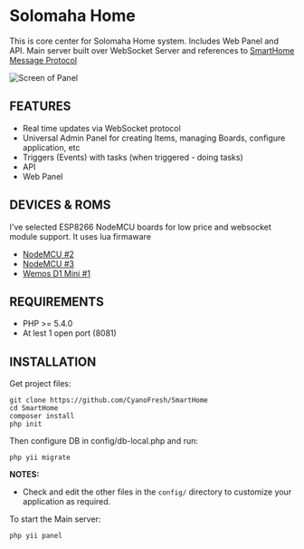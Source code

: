 Solomaha Home
============================

This is core center for Solomaha Home system. Includes Web Panel and API.
Main server built over WebSocket Server and references to [SmartHome Message Protocol](https://github.com/CyanoFresh/SHMP)

![Screen of Panel](http://image.prntscr.com/image/6e4e6e725328456e960e4a384e3bccba.png)

FEATURES
------------

- Real time updates via WebSocket protocol
- Universal Admin Panel for creating Items, managing Boards, configure application, etc
- Triggers (Events) with tasks (when triggered - doing tasks)
- API
- Web Panel


DEVICES & ROMS
------------

I've selected ESP8266 NodeMCU boards for low price and websocket module support. It uses lua firmaware

- [NodeMCU #2](https://github.com/CyanoFresh/SmartHome-NodeMCU-2)
- [NodeMCU #3](https://github.com/CyanoFresh/SmartHome-NodeMCU-3)
- [Wemos D1 Mini #1](https://github.com/CyanoFresh/SmartHome-Wemos-1)


REQUIREMENTS
------------

- PHP >= 5.4.0
- At lest 1 open port (8081)


INSTALLATION
------------

Get project files:

~~~
git clone https://github.com/CyanoFresh/SmartHome
cd SmartHome
composer install
php init
~~~

Then configure DB in config/db-local.php and run:

~~~
php yii migrate
~~~

**NOTES:**
- Check and edit the other files in the `config/` directory to customize your application as required.


To start the Main server:

~~~
php yii panel
~~~
